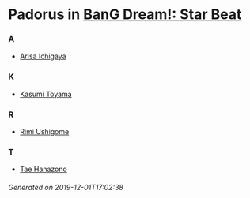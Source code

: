 # Padorus in [BanG Dream!: Star Beat](https://myanimelist.net/manga/85856/BanG_Dream__Star_Beat)

### A
* [Arisa Ichigaya](https://github.com/shadow578/Project-Padoru/blob/master/table-of-contents/characters/ArisaIchigaya.md)

### K
* [Kasumi Toyama](https://github.com/shadow578/Project-Padoru/blob/master/table-of-contents/characters/KasumiToyama.md)

### R
* [Rimi Ushigome](https://github.com/shadow578/Project-Padoru/blob/master/table-of-contents/characters/RimiUshigome.md)

### T
* [Tae Hanazono](https://github.com/shadow578/Project-Padoru/blob/master/table-of-contents/characters/TaeHanazono.md)

###### Generated on 2019-12-01T17:02:38
